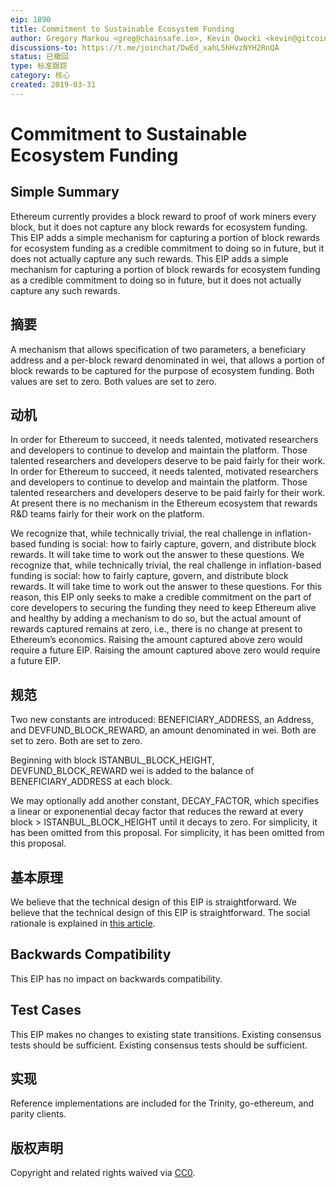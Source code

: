 ```yaml
---
eip: 1890
title: Commitment to Sustainable Ecosystem Funding
author: Gregory Markou <greg@chainsafe.io>, Kevin Owocki <kevin@gitcoin.co>, Lane Rettig <lane@ethereum.org>
discussions-to: https://t.me/joinchat/DwEd_xahL5hHvzNYH2RnQA
status: 已撤回
type: 标准跟踪
category: 核心
created: 2019-03-31
---
```


# Commitment to Sustainable Ecosystem Funding

## Simple Summary

Ethereum currently provides a block reward to proof of work miners every block, but it does not capture any block rewards for ecosystem funding. This EIP adds a simple mechanism for capturing a portion of block rewards for ecosystem funding as a credible commitment to doing so in future, but it does not actually capture any such rewards. This EIP adds a simple mechanism for capturing a portion of block rewards for ecosystem funding as a credible commitment to doing so in future, but it does not actually capture any such rewards.

## 摘要

A mechanism that allows specification of two parameters, a beneficiary address and a per-block reward denominated in wei, that allows a portion of block rewards to be captured for the purpose of ecosystem funding. Both values are set to zero. Both values are set to zero.

## 动机

In order for Ethereum to succeed, it needs talented, motivated researchers and developers to continue to develop and maintain the platform. Those talented researchers and developers deserve to be paid fairly for their work. In order for Ethereum to succeed, it needs talented, motivated researchers and developers to continue to develop and maintain the platform. Those talented researchers and developers deserve to be paid fairly for their work. At present there is no mechanism in the Ethereum ecosystem that rewards R&D teams fairly for their work on the platform.

We recognize that, while technically trivial, the real challenge in inflation-based funding is social: how to fairly capture, govern, and distribute block rewards. It will take time to work out the answer to these questions. We recognize that, while technically trivial, the real challenge in inflation-based funding is social: how to fairly capture, govern, and distribute block rewards. It will take time to work out the answer to these questions. For this reason, this EIP only seeks to make a credible commitment on the part of core developers to securing the funding they need to keep Ethereum alive and healthy by adding a mechanism to do so, but the actual amount of rewards captured remains at zero, i.e., there is no change at present to Ethereum’s economics. Raising the amount captured above zero would require a future EIP. Raising the amount captured above zero would require a future EIP.

## 规范

Two new constants are introduced: BENEFICIARY_ADDRESS, an Address, and DEVFUND_BLOCK_REWARD, an amount denominated in wei. Both are set to zero. Both are set to zero.

Beginning with block ISTANBUL_BLOCK_HEIGHT, DEVFUND_BLOCK_REWARD wei is added to the balance of BENEFICIARY_ADDRESS at each block.

We may optionally add another constant, DECAY_FACTOR, which specifies a linear or exponenential decay factor that reduces the reward at every block > ISTANBUL_BLOCK_HEIGHT until it decays to zero. For simplicity, it has been omitted from this proposal. For simplicity, it has been omitted from this proposal.

## 基本原理

We believe that the technical design of this EIP is straightforward. We believe that the technical design of this EIP is straightforward. The social rationale is explained in [this article](https://medium.com/gitcoin/funding-open-source-in-the-blockchain-era-8ded753bf05f).

## Backwards Compatibility

This EIP has no impact on backwards compatibility.

## Test Cases

This EIP makes no changes to existing state transitions. Existing consensus tests should be sufficient. Existing consensus tests should be sufficient.

## 实现

Reference implementations are included for the Trinity, go-ethereum, and parity clients.

## 版权声明
Copyright and related rights waived via [CC0](../LICENSE.md).
